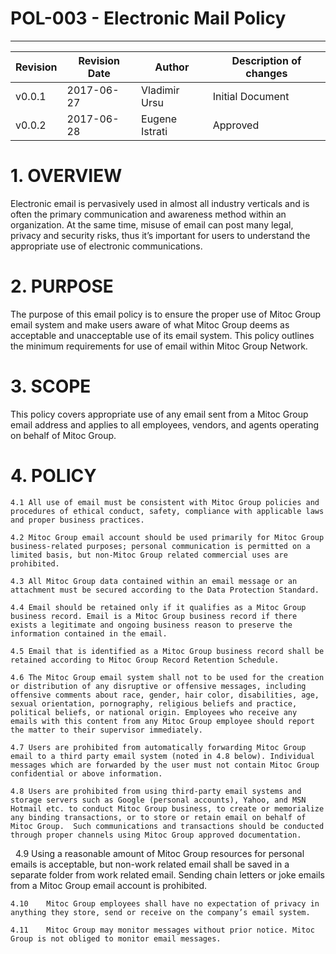 # POL-003 - Electronic Mail Policy
-----------------------------------


Revision | Revision Date | Author | Description of changes
-------- | ------------- | ------ | ----------------------
v0.0.1 | 2017-06-27 | Vladimir Ursu | Initial Document
v0.0.2 | 2017-06-28 | Eugene Istrati | Approved




# 1. OVERVIEW

Electronic email is pervasively used in almost all industry verticals and is often the primary communication and awareness method within an organization. At the same time, misuse of email can post many legal, privacy and security risks, thus it’s important for users to understand the appropriate use of electronic communications. 


# 2. PURPOSE

The purpose of this email policy is to ensure the proper use of Mitoc Group email system and make users aware of what Mitoc Group deems as acceptable and unacceptable use of its email system. This policy outlines the minimum requirements for use of email within Mitoc Group Network. 


# 3. SCOPE

This policy covers appropriate use of any email sent from a Mitoc Group email address and applies to all employees, vendors, and agents operating on behalf of Mitoc Group.


# 4. POLICY 

    4.1	All use of email must be consistent with Mitoc Group policies and procedures of ethical conduct, safety, compliance with applicable laws and proper business practices. 

    4.2	Mitoc Group email account should be used primarily for Mitoc Group business-related purposes; personal communication is permitted on a limited basis, but non-Mitoc Group related commercial uses are prohibited.

    4.3	All Mitoc Group data contained within an email message or an attachment must be secured according to the Data Protection Standard.

    4.4	Email should be retained only if it qualifies as a Mitoc Group business record. Email is a Mitoc Group business record if there exists a legitimate and ongoing business reason to preserve the information contained in the email.

    4.5	Email that is identified as a Mitoc Group business record shall be retained according to Mitoc Group Record Retention Schedule.

    4.6	The Mitoc Group email system shall not to be used for the creation or distribution of any disruptive or offensive messages, including offensive comments about race, gender, hair color, disabilities, age, sexual orientation, pornography, religious beliefs and practice, political beliefs, or national origin. Employees who receive any emails with this content from any Mitoc Group employee should report the matter to their supervisor immediately.

    4.7	Users are prohibited from automatically forwarding Mitoc Group email to a third party email system (noted in 4.8 below). Individual messages which are forwarded by the user must not contain Mitoc Group confidential or above information.

    4.8	Users are prohibited from using third-party email systems and storage servers such as Google (personal accounts), Yahoo, and MSN Hotmail etc. to conduct Mitoc Group business, to create or memorialize any binding transactions, or to store or retain email on behalf of Mitoc Group.  Such communications and transactions should be conducted through proper channels using Mitoc Group approved documentation.
 
    4.9	Using a reasonable amount of Mitoc Group resources for personal emails is acceptable, but non-work related email shall be saved in a separate folder from work related email.  Sending chain letters or joke emails from a Mitoc Group email account is prohibited.

    4.10    Mitoc Group employees shall have no expectation of privacy in anything they store, send or receive on the company’s email system.

    4.11	Mitoc Group may monitor messages without prior notice. Mitoc Group is not obliged to monitor email messages.



















